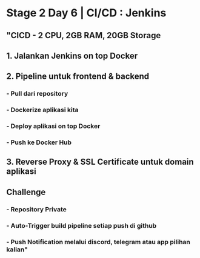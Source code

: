 # Stage 2 Day 6 | CI/CD : Jenkins

## "CICD - 2 CPU, 2GB RAM, 20GB Storage

## 1. Jalankan Jenkins on top Docker

## 2. Pipeline untuk frontend & backend
### - Pull dari repository
### - Dockerize aplikasi kita
### - Deploy aplikasi on top Docker
### - Push ke Docker Hub

## 3. Reverse Proxy & SSL Certificate untuk domain aplikasi

## Challenge
### - Repository Private
### - Auto-Trigger build pipeline setiap push di github
### - Push Notification melalui discord, telegram atau app pilihan kalian"		
		
		
		
		
		
		
		
		
		
		
		
		
		
		
		
		
		
		
		
		